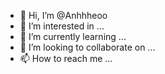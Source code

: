 - 👋 Hi, I’m @Anhhheoo
- 👀 I’m interested in ...
- 🌱 I’m currently learning ...
- 💞️ I’m looking to collaborate on ...
- 📫 How to reach me ...

<!---
Anhhheoo/Anhhheoo is a ✨ special ✨ repository because its `README.md` (this file) appears on your GitHub profile.
You can click the Preview link to take a look at your changes.
--->
